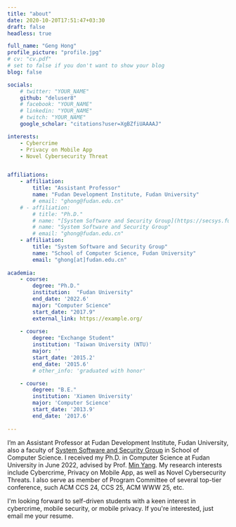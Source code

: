 ```yaml
---
title: "about"
date: 2020-10-20T17:51:47+03:30
draft: false
headless: true

full_name: "Geng Hong"
profile_picture: "profile.jpg"
# cv: "cv.pdf"
# set to false if you don't want to show your blog
blog: false

socials:
    # twitter: "YOUR_NAME"
    github: "deluser8"
    # facebook: "YOUR_NAME"
    # linkedin: "YOUR_NAME"
    # twitch: "YOUR_NAME"
    google_scholar: "citations?user=XgBZfiUAAAAJ"

interests:
    - Cybercrime
    - Privacy on Mobile App
    - Novel Cybersecurity Threat


affiliations:
    - affiliation:
        title: "Assistant Professor"
        name: "Fudan Development Institute, Fudan University"
        # email: "ghong@fudan.edu.cn"
    # - affiliation:
        # title: "Ph.D."
        # name: "[System Software and Security Group](https://secsys.fudan.edu.cn/main.htm), Fudan University"
        # name: "System Software and Security Group"
        # email: "ghong@fudan.edu.cn"
    - affiliation:
        title: "System Software and Security Group"
        name: "School of Computer Science, Fudan University"
        email: "ghong[at]fudan.edu.cn"
    
academia:
    - course:
        degree: "Ph.D."
        institution:  "Fudan University"
        end_date: '2022.6'
        major: "Computer Science"
        start_date: "2017.9"
        external_link: https://example.org/
    
    - course:
        degree: "Exchange Student"
        institution: 'Taiwan University (NTU)'
        major: ''
        start_date: '2015.2'
        end_date: '2015.6'
        # other_info: 'graduated with honor'

    - course:
        degree: "B.E."
        institution: 'Xiamen University'
        major: 'Computer Science'
        start_date: '2013.9'
        end_date: '2017.6'    
        
---
```



I’m an Assistant Professor at Fudan Development Institute, Fudan University, also a faculty of [System Software and Security Group](https://secsys.fudan.edu.cn/main.htm) in School of Computer Science. I received my Ph.D. in Computer Science at Fudan University in June 2022, advised by Prof. [Min Yang](https://scholar.google.com/citations?user=UnKf9FIAAAAJ). My research interests include Cybercrime, Privacy on Mobile App, as well as Novel Cybersecurity Threats. I also serve as member of Program Committee of several top-tier conference, such ACM CCS 24, CCS 25, ACM WWW 25, etc. 

I'm looking forward to self-driven students with a keen interest in cybercrime, mobile security, or mobile privacy. If you're interested, just email me your resume.


<!-- **Donec** sollicitudin, [ante][1] pulvinar tincidunt luctus, dolor mauris lobortis ex, id tincidunt metus risus nec ex. Curabitur magna mauris, facilisis vitae porttitor vitae, tincidunt sed mi. In at dui lectus. Integer ante arcu, vestibulum fermentum ante eu, maximus maximus quam. Curabitur placerat cursus posuere. Phasellus dui lorem, varius a augue non, eleifend accumsan mauris. Aenean varius posuere feugiat. In hac habitasse platea dictumst. Aenean quis ex quis nisl consequat fermentum in vitae nunc. Proin consectetur ac nulla in tempus. Maecenas enim nisi, pulvinar sit amet fermentum eget, ultrices vitae enim. Etiam vel sollicitudin felis. -->


<!-- Donec sollicitudin, ante pulvinar tincidunt luctus, dolor mauris lobortis ex, id tincidunt metus risus nec ex. Curabitur magna mauris, facilisis vitae porttitor vitae,  -->


<!-- [1]: ahadsfsa.com -->